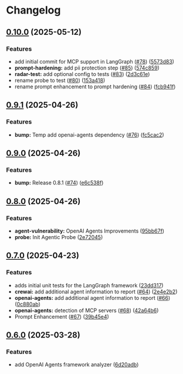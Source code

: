 # Changelog

## [0.10.0](https://github.com/splx-ai/agentic-radar/compare/v0.9.1...v0.10.0) (2025-05-12)


### Features

* add initial commit for MCP support in LangGraph ([#78](https://github.com/splx-ai/agentic-radar/issues/78)) ([5573d83](https://github.com/splx-ai/agentic-radar/commit/5573d834fcaa5f7c3b68f5ba58c8b0e36540eead))
* **prompt-hardening:** add pii protection step ([#85](https://github.com/splx-ai/agentic-radar/issues/85)) ([574c859](https://github.com/splx-ai/agentic-radar/commit/574c8596bc86830dc546f7d69003b3c7395f2821))
* **radar-test:** add optional config to tests ([#83](https://github.com/splx-ai/agentic-radar/issues/83)) ([2d3c61e](https://github.com/splx-ai/agentic-radar/commit/2d3c61ebdcc94ad9870e00b8145ff00ad1fcd2bc))
* rename probe to test ([#80](https://github.com/splx-ai/agentic-radar/issues/80)) ([153a418](https://github.com/splx-ai/agentic-radar/commit/153a4180c8073f0020c73174408bdd1bec767bdb))
* rename prompt enhancement to prompt hardening ([#84](https://github.com/splx-ai/agentic-radar/issues/84)) ([fcb941f](https://github.com/splx-ai/agentic-radar/commit/fcb941f44a31e9eed008f060d067cd0ecd3778f9))

## [0.9.1](https://github.com/splx-ai/agentic-radar/compare/v0.9.0...v0.9.1) (2025-04-26)


### Features

* **bump:** Temp add openai-agents dependency ([#76](https://github.com/splx-ai/agentic-radar/issues/76)) ([fc5cac2](https://github.com/splx-ai/agentic-radar/commit/fc5cac2a2cdc32ccb6fa5d6f53941a946efb17f7))

## [0.9.0](https://github.com/splx-ai/agentic-radar/compare/v0.8.0...v0.9.0) (2025-04-26)


### Features

* **bump:** Release 0.8.1 ([#74](https://github.com/splx-ai/agentic-radar/issues/74)) ([e6c538f](https://github.com/splx-ai/agentic-radar/commit/e6c538fea22067961e870c17f7bb0858362c870f))

## [0.8.0](https://github.com/splx-ai/agentic-radar/compare/v0.7.0...v0.8.0) (2025-04-26)


### Features

* **agent-vulnerability:** OpenAI Agents Improvements ([95bb67f](https://github.com/splx-ai/agentic-radar/commit/95bb67f0b4c7844c2d82985aa2ad67cca59d3c82))
* **probe:** Init Agentic Probe ([2e72045](https://github.com/splx-ai/agentic-radar/commit/2e72045703edae9cd97cf3b092a4599680901ad5))

## [0.7.0](https://github.com/splx-ai/agentic-radar/compare/v0.6.0...v0.7.0) (2025-04-23)


### Features

* adds initial unit tests for the LangGraph framework ([23dd317](https://github.com/splx-ai/agentic-radar/commit/23dd317fc0798dc5378f9fd99b23cd1d0438e4e8))
* **crewai:** add additional agent information to report ([#64](https://github.com/splx-ai/agentic-radar/issues/64)) ([2e4e2b2](https://github.com/splx-ai/agentic-radar/commit/2e4e2b29fa55c9bcae7a29c557d0c595aa27b554))
* **openai-agents:** add additional agent information to report ([#66](https://github.com/splx-ai/agentic-radar/issues/66)) ([0c880ab](https://github.com/splx-ai/agentic-radar/commit/0c880ab4179d8653504bde4f391c236da8f738c6))
* **openai-agents:** detection of MCP servers ([#68](https://github.com/splx-ai/agentic-radar/issues/68)) ([42a64b6](https://github.com/splx-ai/agentic-radar/commit/42a64b6fb8ce36adf6f1cb151cb25725670d92b0))
* Prompt Enhancement ([#67](https://github.com/splx-ai/agentic-radar/issues/67)) ([39b45e4](https://github.com/splx-ai/agentic-radar/commit/39b45e4d13e1c272e4c59f176580fa4ab4e7f358))

## [0.6.0](https://github.com/splx-ai/agentic-radar/compare/v0.5.1...v0.6.0) (2025-03-28)


### Features

* add OpenAI Agents framework analyzer ([6d20adb](https://github.com/splx-ai/agentic-radar/commit/6d20adb95a34d4738a462ead5002dafedf2a5281))
